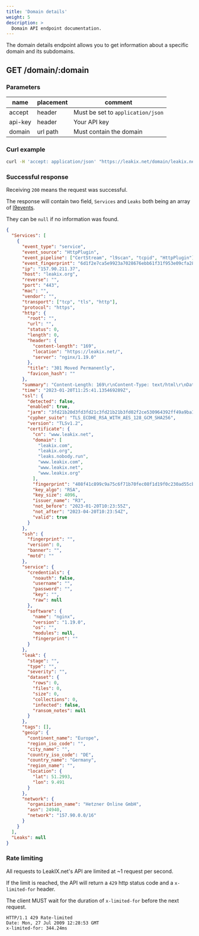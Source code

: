 ```yaml
---
title: 'Domain details'
weight: 5
description: >
  Domain API endpoint documentation.
---
```


The domain details endpoint allows you to get information about a specific
domain and its subdomains.

## GET /domain/:domain

### Parameters

| name    | placement | comment                           |
| ------- | --------- | --------------------------------- |
| accept  | header    | Must be set to `application/json` |
| api-key | header    | Your API key                      |
| domain  | url path  | Must contain the domain           |

### Curl example

```sh
curl -H 'accept: application/json' "https://leakix.net/domain/leakix.net"
```

### Successful response

Receiving `200` means the request was successful.

The response will contain two field, `Services` and `Leaks` both being an array
of [l9events](/docs/api/l9format/#l9event-schema).

They can be `null` if no information was found.

```json
{
  "Services": [
    {
      "event_type": "service",
      "event_source": "HttpPlugin",
      "event_pipeline": ["CertStream", "l9scan", "tcpid", "HttpPlugin"],
      "event_fingerprint": "6d1f2e7ca5e9923a7028676ebb61f31f953e09cfa2883d1a5560acfc769e213c",
      "ip": "157.90.211.37",
      "host": "leakix.org",
      "reverse": "",
      "port": "443",
      "mac": "",
      "vendor": "",
      "transport": ["tcp", "tls", "http"],
      "protocol": "https",
      "http": {
        "root": "",
        "url": "",
        "status": 0,
        "length": 0,
        "header": {
          "content-length": "169",
          "location": "https://leakix.net/",
          "server": "nginx/1.19.0"
        },
        "title": "301 Moved Permanently",
        "favicon_hash": ""
      },
      "summary": "Content-Length: 169\r\nContent-Type: text/html\r\nDate: Fri, 20 Jan 2023 11:25:44 GMT\r\nLocation: https://leakix.net/\r\nServer: nginx/1.19.0\r\nConnection: close\r\n\nPage title: 301 Moved Permanently\n\n<html>\r\n<head><title>301 Moved Permanently</title></head>\r\n<body>\r\n<center><h1>301 Moved Permanently</h1></center>\r\n<hr><center>nginx/1.19.0</center>\r\n</body>\r\n</html>\r\n",
      "time": "2023-01-20T11:25:41.135469289Z",
      "ssl": {
        "detected": false,
        "enabled": true,
        "jarm": "3fd21b20d3fd3fd21c3fd21b21b3fd02f2ce530964392ff49a9ba1e4931ee9",
        "cypher_suite": "TLS_ECDHE_RSA_WITH_AES_128_GCM_SHA256",
        "version": "TLSv1.2",
        "certificate": {
          "cn": "www.leakix.net",
          "domain": [
            "leakix.com",
            "leakix.org",
            "leaks.nobody.run",
            "www.leakix.com",
            "www.leakix.net",
            "www.leakix.org"
          ],
          "fingerprint": "408f41c899c9a75c6f71b70fec08f1d19f0c230ad55cb1ff8b69bf6bf1e7465d",
          "key_algo": "RSA",
          "key_size": 4096,
          "issuer_name": "R3",
          "not_before": "2023-01-20T10:23:55Z",
          "not_after": "2023-04-20T10:23:54Z",
          "valid": true
        }
      },
      "ssh": {
        "fingerprint": "",
        "version": 0,
        "banner": "",
        "motd": ""
      },
      "service": {
        "credentials": {
          "noauth": false,
          "username": "",
          "password": "",
          "key": "",
          "raw": null
        },
        "software": {
          "name": "nginx",
          "version": "1.19.0",
          "os": "",
          "modules": null,
          "fingerprint": ""
        }
      },
      "leak": {
        "stage": "",
        "type": "",
        "severity": "",
        "dataset": {
          "rows": 0,
          "files": 0,
          "size": 0,
          "collections": 0,
          "infected": false,
          "ransom_notes": null
        }
      },
      "tags": [],
      "geoip": {
        "continent_name": "Europe",
        "region_iso_code": "",
        "city_name": "",
        "country_iso_code": "DE",
        "country_name": "Germany",
        "region_name": "",
        "location": {
          "lat": 51.2993,
          "lon": 9.491
        }
      },
      "network": {
        "organization_name": "Hetzner Online GmbH",
        "asn": 24940,
        "network": "157.90.0.0/16"
      }
    }
  ],
  "Leaks": null
}
```

### Rate limiting

All requests to LeakIX.net's API are limited at ~1 request per second.

If the limit is reached, the API will return a `429` http status code and a
`x-limited-for` header.

The client MUST wait for the duration of `x-limited-for` before the next
request.

```http request
HTTP/1.1 429 Rate-limited
Date: Mon, 27 Jul 2009 12:28:53 GMT
x-limited-for: 344.24ms
```
